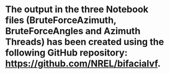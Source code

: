 # The output in the three Notebook files (BruteForceAzimuth, BruteForceAngles and Azimuth Threads) has been created using the following GitHub repository: https://github.com/NREL/bifacialvf. 
